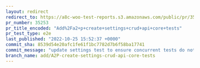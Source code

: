 ```yaml
---
layout: redirect
redirect_to: https://a8c-woo-test-reports.s3.amazonaws.com/public/pr/35253/e2e/index.html
pr_number: 35253
pr_title_encoded: "Add%2Fa2+p+create+settings+crud+api+core+tests"
pr_test_type: e2e
last_published: "2022-10-25 15:52:37 +0000"
commit_sha: 8539d54e20afc1fe61f1bc7782d7b6f58ba17741
commit_message: "update settings test to ensure concurrent tests do not fail"
branch_name: add/A2P-create-settings-crud-api-core-tests
---
```

